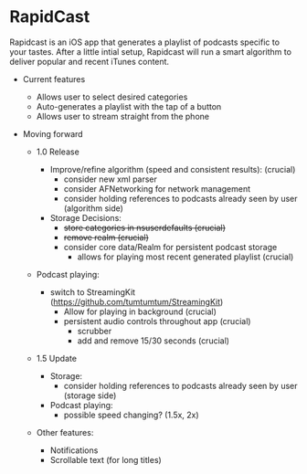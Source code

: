 # RapidCast

Rapidcast is an iOS app that generates a playlist of podcasts specific to your tastes. After a little intial setup, Rapidcast will run a smart algorithm to deliver popular and recent iTunes content.

- Current features
  - Allows user to select desired categories
  - Auto-generates a playlist with the tap of a button
  - Allows user to stream straight from the phone

- Moving forward 
  - 1.0 Release
    - Improve/refine algorithm (speed and consistent results): (crucial)
      - consider new xml parser
      - consider AFNetworking for network management
      - consider holding references to podcasts already seen by user (algorithm side)
    - Storage Decisions:
      - <del> store categories in nsuserdefaults (crucial)
      - <del> remove realm (crucial)
      - consider core data/Realm for persistent podcast storage
        - allows for playing most recent generated playlist (crucial)
  - Podcast playing:
    - switch to StreamingKit (https://github.com/tumtumtum/StreamingKit)
      - Allow for playing in background (crucial)
      - persistent audio controls throughout app (crucial)
        - scrubber 
        - add and remove 15/30 seconds (crucial)

  - 1.5 Update
    - Storage: 
      - consider holding references to podcasts already seen by user (storage side) 
    - Podcast playing:
      - possible speed changing? (1.5x, 2x)
  - Other features:
    - Notifications
    - Scrollable text (for long titles)
